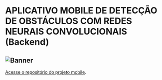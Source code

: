 # APLICATIVO MOBILE DE DETECÇÃO DE OBSTÁCULOS COM REDES NEURAIS CONVOLUCIONAIS (Backend)
![Banner](Banner.png)
---
[Acesse o repositório do projeto mobile](https://github.com/brunocduran/obstacle-detection-mobile/tree/main).
